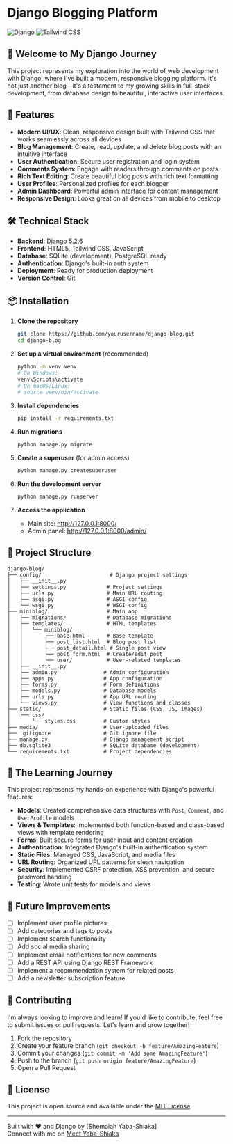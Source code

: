 # Django Blogging Platform

![Django](https://img.shields.io/badge/Django-092E20?style=for-the-badge&logo=django&logoColor=white)
![Tailwind CSS](https://img.shields.io/badge/Tailwind_CSS-38B2AC?style=for-the-badge&logo=tailwind-css&logoColor=white)

## 🌟 Welcome to My Django Journey

This project represents my exploration into the world of web development with Django, where I've built a modern, responsive blogging platform. It's not just another blog—it's a testament to my growing skills in full-stack development, from database design to beautiful, interactive user interfaces.

## 🚀 Features

- **Modern UI/UX**: Clean, responsive design built with Tailwind CSS that works seamlessly across all devices
- **Blog Management**: Create, read, update, and delete blog posts with an intuitive interface
- **User Authentication**: Secure user registration and login system
- **Comments System**: Engage with readers through comments on posts
- **Rich Text Editing**: Create beautiful blog posts with rich text formatting
- **User Profiles**: Personalized profiles for each blogger
- **Admin Dashboard**: Powerful admin interface for content management
- **Responsive Design**: Looks great on all devices from mobile to desktop

## 🛠 Technical Stack

- **Backend**: Django 5.2.6
- **Frontend**: HTML5, Tailwind CSS, JavaScript
- **Database**: SQLite (development), PostgreSQL ready
- **Authentication**: Django's built-in auth system
- **Deployment**: Ready for production deployment
- **Version Control**: Git

## 📦 Installation

1. **Clone the repository**

   ```bash
   git clone https://github.com/yourusername/django-blog.git
   cd django-blog
   ```

2. **Set up a virtual environment** (recommended)

   ```bash
   python -m venv venv
   # On Windows:
   venv\Scripts\activate
   # On macOS/Linux:
   # source venv/bin/activate
   ```

3. **Install dependencies**

   ```bash
   pip install -r requirements.txt
   ```

4. **Run migrations**

   ```bash
   python manage.py migrate
   ```

5. **Create a superuser** (for admin access)

   ```bash
   python manage.py createsuperuser
   ```

6. **Run the development server**

   ```bash
   python manage.py runserver
   ```

7. **Access the application**
   - Main site: http://127.0.0.1:8000/
   - Admin panel: http://127.0.0.1:8000/admin/

## 🎨 Project Structure

```
django-blog/
├── config/                      # Django project settings
│   ├── __init__.py
│   ├── settings.py             # Project settings
│   ├── urls.py                 # Main URL routing
│   ├── asgi.py                 # ASGI config
│   └── wsgi.py                 # WSGI config
├── miniblog/                   # Main app
│   ├── migrations/             # Database migrations
│   ├── templates/              # HTML templates
│   │   └── miniblog/
│   │       ├── base.html       # Base template
│   │       ├── post_list.html  # Blog post list
│   │       ├── post_detail.html # Single post view
│   │       ├── post_form.html  # Create/edit post
│   │       └── user/           # User-related templates
│   ├── __init__.py
│   ├── admin.py               # Admin configuration
│   ├── apps.py                # App configuration
│   ├── forms.py               # Form definitions
│   ├── models.py              # Database models
│   ├── urls.py                # App URL routing
│   └── views.py               # View functions and classes
├── static/                    # Static files (CSS, JS, images)
│   └── css/
│       └── styles.css         # Custom styles
├── media/                     # User-uploaded files
├── .gitignore                 # Git ignore file
├── manage.py                  # Django management script
├── db.sqlite3                 # SQLite database (development)
└── requirements.txt           # Project dependencies
```

## 🌱 The Learning Journey

This project represents my hands-on experience with Django's powerful features:

- **Models**: Created comprehensive data structures with `Post`, `Comment`, and `UserProfile` models
- **Views & Templates**: Implemented both function-based and class-based views with template rendering
- **Forms**: Built secure forms for user input and content creation
- **Authentication**: Integrated Django's built-in authentication system
- **Static Files**: Managed CSS, JavaScript, and media files
- **URL Routing**: Organized URL patterns for clean navigation
- **Security**: Implemented CSRF protection, XSS prevention, and secure password handling
- **Testing**: Wrote unit tests for models and views

## 🚀 Future Improvements

- [ ] Implement user profile pictures
- [ ] Add categories and tags to posts
- [ ] Implement search functionality
- [ ] Add social media sharing
- [ ] Implement email notifications for new comments
- [ ] Add a REST API using Django REST Framework
- [ ] Implement a recommendation system for related posts
- [ ] Add a newsletter subscription feature

## 🤝 Contributing

I'm always looking to improve and learn! If you'd like to contribute, feel free to submit issues or pull requests. Let's learn and grow together!

1. Fork the repository
2. Create your feature branch (`git checkout -b feature/AmazingFeature`)
3. Commit your changes (`git commit -m 'Add some AmazingFeature'`)
4. Push to the branch (`git push origin feature/AmazingFeature`)
5. Open a Pull Request

## 📝 License

This project is open source and available under the [MIT License](LICENSE).

---

Built with ❤️ and Django by [Shemaiah Yaba-Shiaka]  
Connect with me on [Meet Yaba-Shiaka](https://meet-yabashiaka.vercel.app)

